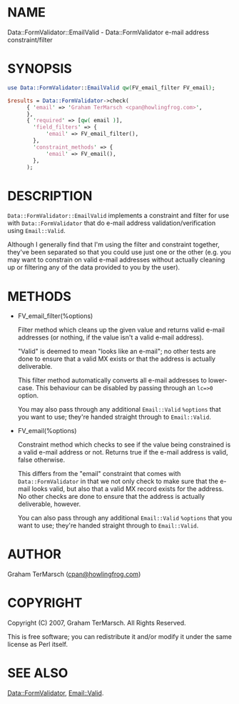 # NAME

Data::FormValidator::EmailValid - Data::FormValidator e-mail address constraint/filter

# SYNOPSIS

```perl
use Data::FormValidator::EmailValid qw(FV_email_filter FV_email);

$results = Data::FormValidator->check(
      { 'email' => 'Graham TerMarsch <cpan@howlingfrog.com>',
      },
      { 'required' => [qw( email )],
        'field_filters' => {
            'email' => FV_email_filter(),
        },
        'constraint_methods' => {
            'email' => FV_email(),
        },
      );
```

# DESCRIPTION

`Data::FormValidator::EmailValid` implements a constraint and filter for use
with `Data::FormValidator` that do e-mail address validation/verification
using `Email::Valid`.

Although I generally find that I'm using the filter and constraint together,
they've been separated so that you could use just one or the other (e.g. you
may want to constrain on valid e-mail addresses without actually cleaning up or
filtering any of the data provided to you by the user).

# METHODS

- FV\_email\_filter(%options)

    Filter method which cleans up the given value and returns valid e-mail
    addresses (or nothing, if the value isn't a valid e-mail address).

    "Valid" is deemed to mean "looks like an e-mail"; no other tests are done
    to ensure that a valid MX exists or that the address is actually
    deliverable.

    This filter method automatically converts all e-mail addresses to
    lower-case. This behaviour can be disabled by passing through an
    `lc=>0` option.

    You may also pass through any additional `Email::Valid` `%options` that
    you want to use; they're handed straight through to `Email::Valid`.

- FV\_email(%options)

    Constraint method which checks to see if the value being constrained is a
    valid e-mail address or not. Returns true if the e-mail address is valid,
    false otherwise.

    This differs from the "email" constraint that comes with
    `Data::FormValidator` in that we not only check to make sure that the
    e-mail looks valid, but also that a valid MX record exists for the address.
    No other checks are done to ensure that the address is actually
    deliverable, however.

    You can also pass through any additional `Email::Valid` `%options` that
    you want to use; they're handed straight through to `Email::Valid`.

# AUTHOR

Graham TerMarsch (cpan@howlingfrog.com)

# COPYRIGHT

Copyright (C) 2007, Graham TerMarsch.  All Rights Reserved.

This is free software; you can redistribute it and/or modify it under the same
license as Perl itself.

# SEE ALSO

[Data::FormValidator](https://metacpan.org/pod/Data%3A%3AFormValidator),
[Email::Valid](https://metacpan.org/pod/Email%3A%3AValid).
